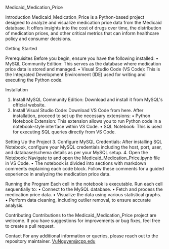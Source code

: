 Medicaid_Medication_Price

Introduction
Medicaid_Medication_Price is a Python-based project designed to analyze and visualize medication price data from the Medicaid database. It offers insights into the cost of drugs over time, the distribution of medication prices, and other critical metrics that can inform healthcare policy and consumer decisions.

Getting Started

Prerequisites
Before you begin, ensure you have the following installed:
•	MySQL Community Edition: This serves as the database where medication price data is stored and managed.
•	Visual Studio Code (VS Code): This is the Integrated Development Environment (IDE) used for writing and executing the Python code.

Installation
1.	Install MySQL Community Edition: Download and install it from MySQL's official website.
2.	Install Visual Studio Code: Download VS Code from here. After installation, proceed to set up the necessary extensions:
•	Python Notebook Extension: This extension allows you to run Python code in a notebook-style interface within VS Code.
•	SQL Notebook: This is used for executing SQL queries directly from VS Code.

Setting Up the Project
3.	Configure MySQL Credentials: After installing SQL Notebook, configure your MySQL credentials including the host, port, user, and database/schema details as per your MySQL setup.
4.	Open the Notebook: Navigate to and open the Medicaid_Medication_Price.ipynb file in VS Code.
•	The notebook is divided into sections with markdown comments explaining each code block. Follow these comments for a guided experience in analyzing the medication price data.

Running the Program
Each cell in the notebook is executable. Run each cell sequentially to:
•	Connect to the MySQL database.
•	Fetch and process the medication price data.
•	Visualize the data using various statistical graphs.
•	Perform data cleaning, including outlier removal, to ensure accurate analysis.

Contributing
Contributions to the Medicaid_Medication_Price project are welcome. If you have suggestions for improvements or bug fixes, feel free to create a pull request.


Contact
For any additional information or queries, please reach out to the repository maintainer.
VuNguyen@cpp.edu
